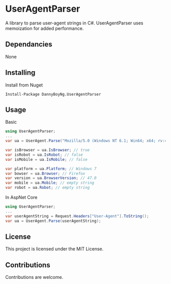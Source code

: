 # UserAgentParser

A library to parse user-agent strings in C#. UserAgentParser uses memoization for added performance.

## Dependancies

None

## Installing

Install from Nuget
```
Install-Package DannyBoyNg.UserAgentParser
```

## Usage

Basic

```csharp
using UserAgentParser;
...
var ua = UserAgent.Parse("Mozilla/5.0 (Windows NT 6.1; Win64; x64; rv:47.0) Gecko/20100101 Firefox/47.0");

var isBrowser = ua.IsBrowser; // true
var isRobot = ua.IsRobot; // false
var isMobile = ua.IsMobile; // false

var platform = ua.Platform; // Windows 7
var bowser = ua.Browser; // Firefox
var version = ua.BrowserVersion; // 47.0
var mobile = ua.Mobile; // empty string
var robot = ua.Robot; // empty string
```

In AspNet Core

```csharp
using UserAgentParser;
...
var userAgentString = Request.Headers["User-Agent"].ToString();
var ua = UserAgent.Parse(userAgentString);
```

## License

This project is licensed under the MIT License.

## Contributions

Contributions are welcome.
